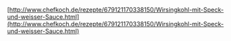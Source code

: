 [http://www.chefkoch.de/rezepte/679121170338150/Wirsingkohl-mit-Speck-und-weisser-Sauce.html](http://www.chefkoch.de/rezepte/679121170338150/Wirsingkohl-mit-Speck-und-weisser-Sauce.html)